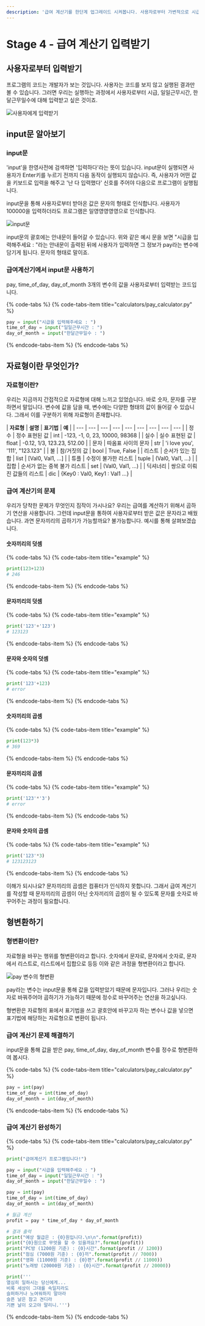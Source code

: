 ```yaml
---
description: '급여 계산기를 한단계 업그레이드 시켜봅니다. 사용자로부터 가변적으로 시급과 일일근무시간, 한달근무일수를 입력받아 급여 계산기를 작동시킵니다.'
---
```


# Stage 4 - 급여 계산기 입력받기

## 사용자로부터 입력받기

프로그램의 코드는 개발자가 보는 것입니다. 사용자는 코드를 보지 않고 실행된 결과만 볼 수 있습니다. 그러면 우리는 실행하는 과정에서 사용자로부터 시급, 일일근무시간, 한달근무일수에 대해 입력받고 싶은 것이죠.

![&#xC0AC;&#xC6A9;&#xC790;&#xC5D0;&#xAC8C; &#xC785;&#xB825;&#xBC1B;&#xAE30;](../.gitbook/assets/image%20%2843%29.png)

## input문 알아보기

### input문

'input'을 한영사전에 검색하면 '입력하다'라는 뜻이 있습니다. input문이 실행되면 사용자가 Enter키를 누르기 전까지 다음 동작이 실행되지 않습니다. 즉, 사용자가 어떤 값을 키보드로 입력을 해주고 '난 다 입력했다' 신호를 주어야 다음으로 프로그램이 실행됩니다.

input문을 통해 사용자로부터 받아온 값은 문자의 형태로 인식합니다. 사용자가 100000을 입력하더라도 프로그램은 일영영영영영으로 인식합니다.

![input&#xBB38;](../.gitbook/assets/image%20%28136%29.png)

input문의 괄호에는 안내문이 들어갈 수 있습니다. 위와 같은 예시 문을 보면 "시급을 입력해주세요 : "라는 안내문이 출력된 뒤에 사용자가 입력하면 그 정보가 pay라는 변수에 담기게 됩니다. 문자의 형태로 말이죠.

### 급여계산기에서 input문 사용하기

pay, time\_of\_day, day\_of\_month 3개의 변수의 값을 사용자로부터 입력받는 코드입니다.

{% code-tabs %}
{% code-tabs-item title="calculators/pay\_calculator.py" %}
```python
pay = input("시급을 입력해주세요 : ")
time_of_day = input("일일근무시간 : ")
day_of_month = input("한달근무일수 : ")
```
{% endcode-tabs-item %}
{% endcode-tabs %}

## 자료형이란 무엇인가?

### 자료형이란?

우리는 지금까지 간접적으로 자료형에 대해 느끼고 있었습니다. 바로 숫자, 문자를 구분하면서 말입니다. 변수에 값을 담을 때, 변수에는 다양한 형태의 값이 들어갈 수 있습니다. 그래서 이를 구분하기 위해 자료형이 존재합니다.

| **자료형** | **설명** | **표기법** | **예** |
| --- | --- | --- | --- | --- | --- | --- | --- | --- |
| 정수 | 정수 표현된 값 | int | -123, -1, 0, 23, 10000, 98368 |
| 실수 | 실수 표현된 값 | float | -0.12, 1/3, 123.23, 512.00 |
| 문자 | 따옴표 사이의 문자 | str | 'i love you', '111', "123.123" |
| 불 | 참/거짓의 값 | bool | True, False |
| 리스트 | 순서가 있는 집합 | list | \[Val0, Val1, ...\] |
| 튜플 | 수정이 불가한 리스트 | tuple | \(Val0, Val1, ...\) |
| 집합 | 순서가 없는 중복 불가 리스트 | set | \(Val0, Val1, ...\) |
| 딕셔너리 | 쌍으로 이뤄진 값들의 리스트 | dic | {Key0 : Val0, Key1 : Val1 ...} |

### 급여 계산기의 문제

우리가 당착한 문제가 무엇인지 짐작이 가시나요? 우리는 급여를 계산하기 위해서 곱하기 연산을 사용합니다. 그런데 input문을 통하여 사용자로부터 받은 값은 문자라고 배웠습니다. 과연 문자끼리의 곱하기가 가능할까요? 불가능합니다. 예시를 통해 살펴보겠습니다.

#### 숫자끼리의 덧셈

{% code-tabs %}
{% code-tabs-item title="example" %}
```python
print(123+123)
# 246
```
{% endcode-tabs-item %}
{% endcode-tabs %}

#### 문자끼리의 덧셈

{% code-tabs %}
{% code-tabs-item title="example" %}
```python
print('123'+'123')
# 123123
```
{% endcode-tabs-item %}
{% endcode-tabs %}

#### 문자와 숫자의 덧셈

{% code-tabs %}
{% code-tabs-item title="example" %}
```python
print('123'+123)
# error
```
{% endcode-tabs-item %}
{% endcode-tabs %}

#### 숫자끼리의 곱셈

{% code-tabs %}
{% code-tabs-item title="example" %}
```python
print(123*3)
# 369
```
{% endcode-tabs-item %}
{% endcode-tabs %}

#### 문자끼리의 곱셈

{% code-tabs %}
{% code-tabs-item title="example" %}
```python
print('123'*'3')
# error
```
{% endcode-tabs-item %}
{% endcode-tabs %}

#### 문자와 숫자의 곱셈

{% code-tabs %}
{% code-tabs-item title="example" %}
```python
print('123'*3)
# 123123123
```
{% endcode-tabs-item %}
{% endcode-tabs %}

이해가 되시나요? 문자끼리의 곱셈은 컴퓨터가 인식하지 못합니다. 그래서 급여 계산기를 작성할 때 문자끼리의 곱셈이 아닌 숫자끼리의 곱셈이 될 수 있도록 문자를 숫자로 바꾸어주는 과정이 필요합니다.

## 형변환하기

### 형변환이란?

자료형을 바꾸는 행위를 형변환이라고 합니다. 숫자에서 문자로, 문자에서 숫자로, 문자에서 리스트로, 리스트에서 집합으로 등등 이와 같은 과정을 형변환이라고 합니다.

![pay &#xBCC0;&#xC218;&#xC758; &#xD615;&#xBCC0;&#xD658;](../.gitbook/assets/image%20%2896%29.png)

pay라는 변수는 input문을 통해 값을 입력받았기 때문에 문자입니다. 그러나 우리는 숫자로 바꿔주어야 곱하기가 가능하기 때문에 정수로 바꾸어주는 연산을 하고싶니다.

형변환은 자료형의 표에서 표기법을 쓰고 괄호안에 바꾸고자 하는 변수나 값을 넣으면 표기법에 해당하는 자료형으로 변환이 됩니다.

### 급여 계산기 문제 해결하기

input문을 통해 값을 받은 pay, time\_of\_day, day\_of\_month 변수를 정수로 형변환하여 봅시다.

{% code-tabs %}
{% code-tabs-item title="calculators/pay\_calculator.py" %}
```python
pay = int(pay)
time_of_day = int(time_of_day)
day_of_month = int(day_of_month)
```
{% endcode-tabs-item %}
{% endcode-tabs %}

### 급여 계산기 완성하기

{% code-tabs %}
{% code-tabs-item title="calculators/pay\_calculator.py" %}
```python
print("급여계산기 프로그램입니다!")

pay = input("시급을 입력해주세요 : ")
time_of_day = input("일일근무시간 : ")
day_of_month = input("한달근무일수 : ")

pay = int(pay)
time_of_day = int(time_of_day)
day_of_month = int(day_of_month)

# 월급 계산
profit = pay * time_of_day * day_of_month

# 결과 출력
print("예상 월급은 : {0}원입니다.\n\n".format(profit))
print("{0}원으로 무엇을 할 수 있을까요?".format(profit))
print("PC방 (1200원 기준) : {0}시간".format(profit // 1200))
print("점심 (7000원 기준) : {0}끼".format(profit // 7000))
print("영화 (11000원 기준) : {0}편".format(profit // 11000))
print("노래방 (20000원 기준) : {0}시간".format(profit // 20000))

print('''
열심히 일하시는 당신에게...
비록 세상이 그대를 속일지라도
슬퍼하거나 노여워하지 말아라
슬픈 날은 참고 견디라
기쁜 날이 오고야 말리니.''')
```
{% endcode-tabs-item %}
{% endcode-tabs %}

